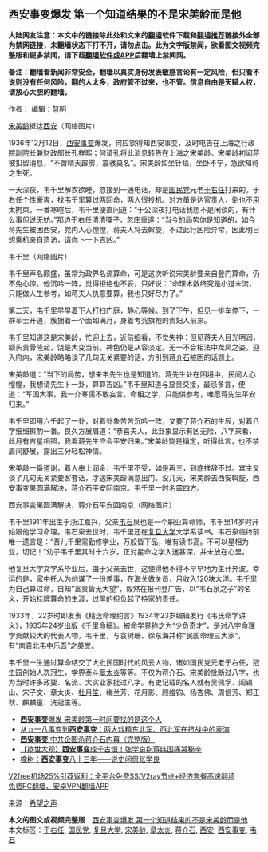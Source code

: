 <h2>西安事变爆发 第一个知道结果的不是宋美龄而是他</h2> <p class="notice"><b>大陆网友注意：本文中的链接除此处和文末的<a href="https://github.com/bannedbook/fanqiang" >翻墙</a>软件下载和<a href="https://github.com/killgcd/justmysocks/blob/master/README.md">翻墙推荐</a>链接外全部为禁网链接，未翻墙状态下打不开，请勿点击。此为文字版禁闻，欲看图文视频完整版和更多禁闻，请下载<a href="https://github.com/bannedbook/fanqiang">翻墙软件或APP</a>后翻墙上禁闻网。</p><p>备注：翻墙看新闻非常安全，翻墙以真实身份发表敏感言论有一定风险，但只看不说则没有任何风险，翻的人太多，政府管不过来，也不管。信息自由是天赋人权，请放心大胆的翻墙。</b></p>  <div class="entry"> <p>作者： 编辑：慧明</p> <p id="conimg"><a href="https://www.bannedbook.org/bnews/tag/%e5%ae%8b%e7%be%8e%e9%be%84/" class="st_tag internal_tag" rel="tag" title="标签 宋美龄 下的日志">宋美龄</a>抵达<a href="https://www.bannedbook.org/bnews/tag/%e8%a5%bf%e5%ae%89/" class="st_tag internal_tag" rel="tag" title="标签 西安 下的日志">西安</a>（网络图片）</p> <p>1936年12月12日，<a href="https://www.bannedbook.org/bnews/tag/%E8%A5%BF%E5%AE%89%E4%BA%8B%E5%8F%98/" class="st_tag internal_tag" rel="tag" title="标签 西安事变 下的日志">西安事变</a>爆发，何应钦得知西安事变，及时电告在上海之行政院副院长兼财政部长孔祥熙；何请孔将此消息转告在上海之宋美龄。宋美龄初闻蒋被扣留消息，“不啻晴天霹雳，震骇莫名”。宋美龄如坐针毯，坐卧不宁，急欲知蒋之生死。</p> <p>一天深夜，韦千里解衣欲睡，忽接到一通电话，却是<a href="https://www.bannedbook.org/bnews/tag/%e5%9b%bd%e6%b0%91%e5%85%9a/" class="st_tag internal_tag" rel="tag" title="标签 国民党 下的日志">国民党</a>元老<a href="https://www.bannedbook.org/bnews/tag/%E4%BA%8E%E5%8F%B3%E4%BB%BB/" class="st_tag internal_tag" rel="tag" title="标签 于右任 下的日志">于右任</a>打来的。于右任个性豪爽，找韦千里算过两回命，两人很投机。对方虽是达官贵人，倒也不用太拘束，一番寒暄后，韦千里便直问道：“于公深夜打电话我想不是闲谈的，有什么事但说无妨。”那边于右任清清嗓子，忽庄重道：“当今的局势你是知道的，如今蒋先生被困西安，党内人心惶惶，蒋夫人将去斡旋，不过此行凶险异常，因此明日想乘机亲自造访，请你卜一卜吉凶。”</p>  <p>韦千里（网络图片）</p> <p>韦千里声名颇盛，虽常为政界名流算命，可是这次听说宋美龄要亲自登门算命，仍不免心惊。他沉吟一阵，觉得拒绝也不妥，只好说：“命理术数终究是小道末流，只能做人生参考，如蒋夫人执意要算，我也只好尽力了。”</p> <p>第二天，韦千里早早着下人打扫门庭，静心等候。到了下午，但见一排车停下，一群军士开道，簇拥着一个面如满月，身着考究旗袍的贵妇人前来。</p> <p>韦千里知道这是宋美龄，忙迎上去，近前细看，不觉失神：但见蒋夫人目光明润，额头贵骨隆起，饶是大变当前，神色仍是从容淡定。无一不合相法中龙凤之姿。迎入府内，宋美龄略略谈了几句无关紧要的话，方引到<a href="https://www.bannedbook.org/bnews/tag/%e8%92%8b%e4%bb%8b%e7%9f%b3/" class="st_tag internal_tag" rel="tag" title="标签 蒋介石 下的日志">蒋介石</a>被困的话题上。</p>  <p>宋美龄道：“当下的局势，想来韦先生也是知道的。蒋先生处在困境中，民间人心惶惶，我想请先生卜一卦，算算吉凶。”韦千里知道与显贵交接，最忌多言，便道：“军国大事，我一介寒儒不敢妄言。命相之学，只能供参考，唯愿蒋先生平安归来。”</p> <p>韦千里即用六壬起了一卦，对着卦象苦苦沉吟一阵，又要了蒋介石的生辰，对着八字细细斟酌一番。良久方展眉道：“恭喜夫人，此卦象显示有凶无险，八字来看，此月有吉星相照，我看蒋先生应会平安归来。”宋美龄饶是镇定，听得此言，也不禁眉间舒展，露出三分轻松神情。</p> <p>宋美龄一番道谢，着人奉上润金，韦千里不受，如是再三，到底推辞不过。宾主又谈了几句无关紧要客套话，才送宋美龄满意出门。没几天，宋美龄去西安斡旋，西安事变果圆满解决，蒋介石平安回南京。韦千里一时名震四方。</p> <p>西安事变果圆满解决，蒋介石平安回南京（网络图片）</p>  <p>韦千里1911年出生于浙江嘉兴，父亲<a href="https://www.bannedbook.org/bnews/tag/%e9%9f%a6%e7%9f%b3/" class="st_tag internal_tag" rel="tag" title="标签 韦石 下的日志">韦石</a>泉也是一个职业算命师，韦千里14岁时开始跟他学习命理。韦石泉去世时，韦千里还在<a href="https://www.bannedbook.org/bnews/tag/%E5%A4%8D%E6%97%A6%E5%A4%A7%E5%AD%A6/" class="st_tag internal_tag" rel="tag" title="标签 复旦大学 下的日志">复旦大学</a>文学系读书。韦石泉临终前唯一遗言是：“吾儿千里需勤修学业，万般皆下品，唯有读书高。不可以星相为业，切记！”幼子韦千里其时十六岁，正对星命之学入迷甚深，并未放在心里。</p> <p>他复旦大学文学系毕业后，由于父亲去世，这使得他不得不早早地为生计奔波。幸运的是，家中托人为他谋了一份差事，在海关做关员，月收入120块大洋。韦千里为自己算过命，自知“富贵皆无大望”，毅然在报刊登广告，以“韦石泉之子”的名义，开始挂牌算命的生涯，过早的担负起了持家的责任。</p> <p>1933年，22岁时即发表《精选命理约言》1934年23岁编辑发行《韦氏命学讲义》，1935年24岁出版《千里命稿》。被命学界称之为“少负奇才”，是对八字命理学贡献较大的代表人物，韦千里，与袁树珊、徐东海并称“民国命理三大家”，有“南袁北韦中乐吾”之美誉。</p> <p>韦千里一生通过算命结交了大批民国时代的风云人物，诸如国民党元老于右任，冠生园创始人冼冠生，学界泰斗<a href="https://www.bannedbook.org/bnews/tag/%E7%AB%A0%E5%A4%AA%E7%82%8E/" class="st_tag internal_tag" rel="tag" title="标签 章太炎 下的日志">章太炎</a>等等。不仅为蒋介石、宋美龄批断过八字，也为当时许多政要、名流、大实业家批过八字。有史记载的名人就有吴佩孚、阎锡山、宋子文、章太炎、<span class='wp_keywordlink'><a href="https://www.bannedbook.org/forum2/topic1383.html" title="杜月笙传（台版）" target="_blank">杜月笙</a></span>、梅兰芳、花月影、顾维钧、杨杏佛、周信芳、郑正秋、麒麟童、洗冠生等。</p>  <ul class='op-related-articles' title='相关阅读'> <li><a href='https://www.bannedbook.org/bnews/comments/20201116/1431916.html' target='_blank'><b>西安事变</b>爆发 宋美龄第一时间要找的是这个人</a></li> <li><a href='https://www.bannedbook.org/bnews/bannedvideo/20200918/1398924.html' target='_blank'>从九一八事变到<b>西安事变</b>：两大戏精东北军、西北军在抗战中的表演</a></li> <li><a href='https://www.bannedbook.org/bnews/ssgc/20200809/1376854.html' target='_blank'><b>西安事变</b> 中共企图杀蒋介石内幕（完整版）</a></li> <li><a href='https://www.bannedbook.org/bnews/lifebaike/20200804/1374463.html' target='_blank'>【欺世大观】<b>西安事变</b>成千古恨！张学良抱蒋纬国痛哭秘辛</a></li> <li><a href='https://www.bannedbook.org/bnews/comments/20191213/1367739.html' target='_blank'>橡树：<b>西安事变</b>八十三年——说史闲侃张学良</a></li> </ul> <p class="texttj"> <a href="https://www.bannedbook.org/forum23/topic22702.html" target="_blank">V2free机场25%引荐返利：全平台免费SS/V2ray节点+经济套餐高速翻墙</a><br/> <a href="https://github.com/bannedbook/fanqiang/wiki/%E7%A6%81%E9%97%BB%E7%BD%91%E5%AE%89%E5%8D%93%E7%BF%BB%E5%A2%99%E6%96%B0%E9%97%BBAPP" target="_blank">免费PC翻墙、安卓VPN翻墙APP</a></p><p> 来源：<span class='wp_keywordlink_affiliate'><a href="https://www.soundofhope.org" title="希望之声" target="_blank">希望之声</a></span> </p><a name='sharetosocial'></a>       <div><b>本文的图文或视频完整版</b>：<a href='https://www.bannedbook.org/bnews/topimagenews/20201205/1442396.html'>西安事变爆发 第一个知道结果的不是宋美龄而是他</a></div>  </div><!--END ENTRY--> <div class="postfooter"> <div>本文标签：<a href="https://www.bannedbook.org/bnews/tag/%E4%BA%8E%E5%8F%B3%E4%BB%BB/" rel="tag">于右任</a>, <a href="https://www.bannedbook.org/bnews/tag/%e5%9b%bd%e6%b0%91%e5%85%9a/" rel="tag">国民党</a>, <a href="https://www.bannedbook.org/bnews/tag/%E5%A4%8D%E6%97%A6%E5%A4%A7%E5%AD%A6/" rel="tag">复旦大学</a>, <a href="https://www.bannedbook.org/bnews/tag/%e5%ae%8b%e7%be%8e%e9%be%84/" rel="tag">宋美龄</a>, <a href="https://www.bannedbook.org/bnews/tag/%E7%AB%A0%E5%A4%AA%E7%82%8E/" rel="tag">章太炎</a>, <a href="https://www.bannedbook.org/bnews/tag/%e8%92%8b%e4%bb%8b%e7%9f%b3/" rel="tag">蒋介石</a>, <a href="https://www.bannedbook.org/bnews/tag/%e8%a5%bf%e5%ae%89/" rel="tag">西安</a>, <a href="https://www.bannedbook.org/bnews/tag/%E8%A5%BF%E5%AE%89%E4%BA%8B%E5%8F%98/" rel="tag">西安事变</a>, <a href="https://www.bannedbook.org/bnews/tag/%e9%9f%a6%e7%9f%b3/" rel="tag">韦石</a></div>  </div><!--END POSTFOOTER--> 